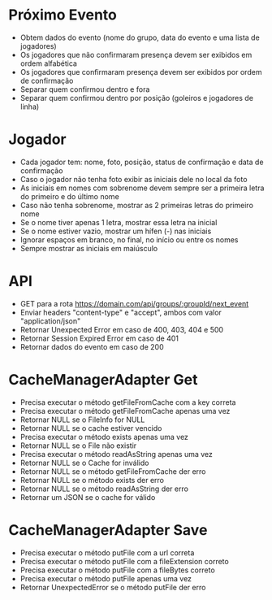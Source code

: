 # Próximo Evento
- Obtem dados do evento (nome do grupo, data do evento e uma lista de jogadores)
- Os jogadores que não confirmaram presença devem ser exibidos em ordem alfabética
- Os jogadores que confirmaram presença devem ser exibidos por ordem de confirmação
- Separar quem confirmou dentro e fora
- Separar quem confirmou dentro por posição (goleiros e jogadores de linha)

# Jogador
- Cada jogador tem: nome, foto, posição, status de confirmação e data de confirmação
- Caso o jogador não tenha foto exibir as iniciais dele no local da foto
- As iniciais em nomes com sobrenome devem sempre ser a primeira letra do primeiro e do último nome
- Caso não tenha sobrenome, mostrar as 2 primeiras letras do primeiro nome
- Se o nome tiver apenas 1 letra, mostrar essa letra na inicial
- Se o nome estiver vazio, mostrar um hífen (-) nas iniciais
- Ignorar espaços em branco, no final, no início ou entre os nomes
- Sempre mostrar as iniciais em maiúsculo

# API
- GET para a rota https://domain.com/api/groups/:groupId/next_event
- Enviar headers "content-type" e "accept", ambos com valor "application/json"
- Retornar Unexpected Error em caso de 400, 403, 404 e 500
- Retornar Session Expired Error em caso de 401
- Retornar dados do evento em caso de 200

# CacheManagerAdapter Get
- Precisa executar o método getFileFromCache com a key correta
- Precisa executar o método getFileFromCache apenas uma vez
- Retornar NULL se o FileInfo for NULL
- Retornar NULL se o cache estiver vencido
- Precisa executar o método exists apenas uma vez
- Retornar NULL se o File não existir
- Precisa executar o método readAsString apenas uma vez
- Retornar NULL se o Cache for inválido
- Retornar NULL se o método getFileFromCache der erro
- Retornar NULL se o método exists der erro
- Retornar NULL se o método readAsString der erro
- Retornar um JSON se o cache for válido

# CacheManagerAdapter Save
- Precisa executar o método putFile com a url correta
- Precisa executar o método putFile com a fileExtension correto
- Precisa executar o método putFile com a fileBytes correto
- Precisa executar o método putFile apenas uma vez
- Retornar UnexpectedError se o método putFile der erro